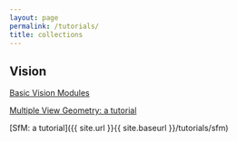 ```yaml
---
layout: page
permalink: /tutorials/
title: collections
---
```


## Vision

[Basic Vision Modules]({{site.url}}{{site.baseurl}}/tutorials/vision)

[Multiple View Geometry: a tutorial]({{site.url}}{{site.baseurl}}/tutorials/mvg)

[SfM: a tutorial]({{ site.url }}{{ site.baseurl }}/tutorials/sfm)